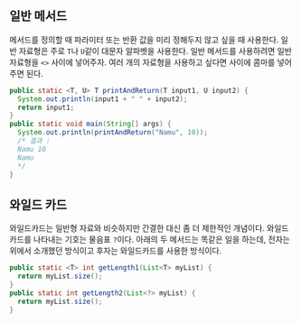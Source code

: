 ## 일반 메서드

메서드를 정의할 때 파라미터 또는 반환 값을 미리 정해두지 않고 싶을 때 사용한다. 일반 자료형은 주로 `T`나 `U`같이 대문자 알파벳을 사용한다. 일반 메서드를 사용하려면 일반 자료형을 `<>` 사이에 넣어주자. 여러 개의 자료형을 사용하고 싶다면 사이에 콤마를 넣어주면 된다.

```java
public static <T, U> T printAndReturn(T input1, U input2) {
  System.out.println(input1 + " " + input2);
  return input1;
}
public static void main(String[] args) {
  System.out.println(printAndReturn("Namu", 10));
  /* 결과 :
  Namu 10
  Namu
  */
}
```

## 와일드 카드

와일드카드는 일반형 자료와 비슷하지만 간결한 대신 좀 더 제한적인 개념이다. 와일드 카드를 나타내는 기호는 물음표 `?`이다. 아래의 두 메서드는 똑같은 일을 하는데, 전자는 위에서 소개했던 방식이고 후자는 와일드카드를 사용한 방식이다.

```java
public static <T> int getLength1(List<T> myList) {
  return myList.size();
}
public static int getLength2(List<?> myList) {
  return myList.size();
}
```

